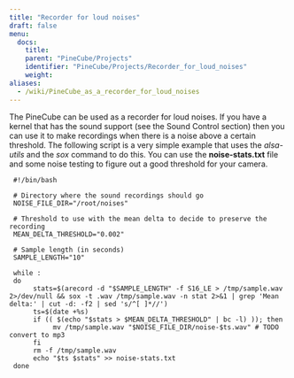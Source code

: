 ```yaml
---
title: "Recorder for loud noises"
draft: false
menu:
  docs:
    title:
    parent: "PineCube/Projects"
    identifier: "PineCube/Projects/Recorder_for_loud_noises"
    weight:
aliases:
  - /wiki/PineCube_as_a_recorder_for_loud_noises
---
```


The PineCube can be used as a recorder for loud noises. If you have a kernel that has the sound support (see the Sound Control section) then you can use it to make recordings when there is a noise above a certain threshold. The following script is a very simple example that uses the _alsa-utils_ and the _sox_ command to do this. You can use the **noise-stats.txt** file and some noise testing to figure out a good threshold for your camera.

```
 #!/bin/bash

 # Directory where the sound recordings should go
 NOISE_FILE_DIR="/root/noises"

 # Threshold to use with the mean delta to decide to preserve the recording
 MEAN_DELTA_THRESHOLD="0.002"

 # Sample length (in seconds)
 SAMPLE_LENGTH="10"

 while :
 do
      stats=$(arecord -d "$SAMPLE_LENGTH" -f S16_LE > /tmp/sample.wav 2>/dev/null && sox -t .wav /tmp/sample.wav -n stat 2>&1 | grep 'Mean    delta:' | cut -d: -f2 | sed 's/^[ ]*//')
      ts=$(date +%s)
      if (( $(echo "$stats > $MEAN_DELTA_THRESHOLD" | bc -l) )); then
           mv /tmp/sample.wav "$NOISE_FILE_DIR/noise-$ts.wav" # TODO convert to mp3
      fi
      rm -f /tmp/sample.wav
      echo "$ts $stats" >> noise-stats.txt
 done
```
